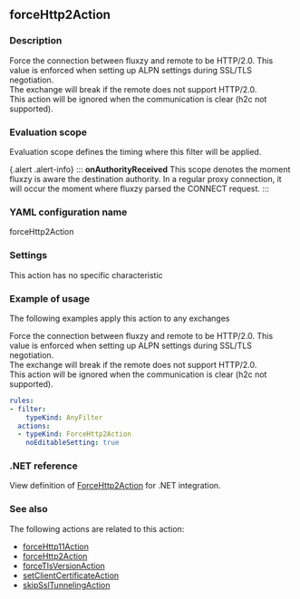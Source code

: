 ## forceHttp2Action

### Description

Force the connection between fluxzy and remote to be HTTP/2.0. This value is enforced when setting up ALPN settings during SSL/TLS negotiation. <br/>The exchange will break if the remote does not support HTTP/2.0. <br/>This action will be ignored when the communication is clear (h2c not supported).

### Evaluation scope

Evaluation scope defines the timing where this filter will be applied. 

{.alert .alert-info}
:::
**onAuthorityReceived** This scope denotes the moment fluxzy is aware the destination authority. In a regular proxy connection, it will occur the moment where fluxzy parsed the CONNECT request.
:::

### YAML configuration name

forceHttp2Action

### Settings

This action has no specific characteristic

### Example of usage

The following examples apply this action to any exchanges

Force the connection between fluxzy and remote to be HTTP/2.0. This value is enforced when setting up ALPN settings during SSL/TLS negotiation. <br/>The exchange will break if the remote does not support HTTP/2.0. <br/>This action will be ignored when the communication is clear (h2c not supported).

```yaml
rules:
- filter:
    typeKind: AnyFilter
  actions:
  - typeKind: ForceHttp2Action
    noEditableSetting: true
```



### .NET reference

View definition of [ForceHttp2Action](https://docs.fluxzy.io/api/Fluxzy.Rules.Actions.ForceHttp2Action.html) for .NET integration.

### See also

The following actions are related to this action: 

 - [forceHttp11Action](forceHttp11Action)
 - [forceHttp2Action](forceHttp2Action)
 - [forceTlsVersionAction](forceTlsVersionAction)
 - [setClientCertificateAction](setClientCertificateAction)
 - [skipSslTunnelingAction](skipSslTunnelingAction)

